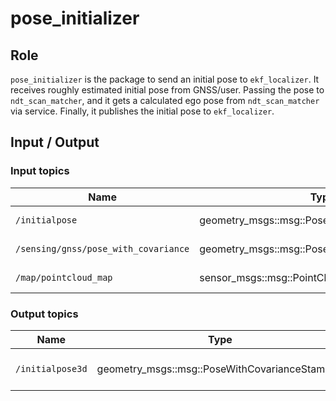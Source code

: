 # pose_initializer

## Role

`pose_initializer` is the package to send an initial pose to `ekf_localizer`.
It receives roughly estimated initial pose from GNSS/user.
Passing the pose to `ndt_scan_matcher`, and it gets a calculated ego pose from `ndt_scan_matcher` via service.
Finally, it publishes the initial pose to `ekf_localizer`.

## Input / Output

### Input topics

| Name                                 | Type                                          | Description            |
| ------------------------------------ | --------------------------------------------- | ---------------------- |
| `/initialpose`                       | geometry_msgs::msg::PoseWithCovarianceStamped | initial pose from rviz |
| `/sensing/gnss/pose_with_covariance` | geometry_msgs::msg::PoseWithCovarianceStamped | pose from gnss         |
| `/map/pointcloud_map`                | sensor_msgs::msg::PointCloud2                 | pointcloud map         |

### Output topics

| Name             | Type                                          | Description                 |
| ---------------- | --------------------------------------------- | --------------------------- |
| `/initialpose3d` | geometry_msgs::msg::PoseWithCovarianceStamped | calculated initial ego pose |
